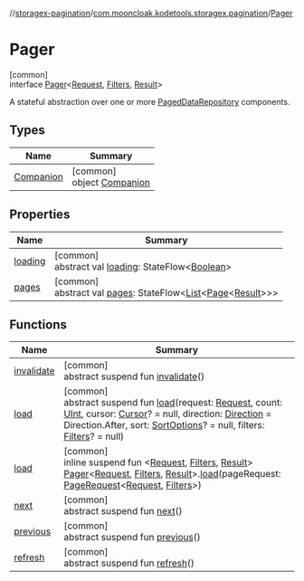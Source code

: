 //[storagex-pagination](../../../index.md)/[com.mooncloak.kodetools.storagex.pagination](../index.md)/[Pager](index.md)

# Pager

[common]\
interface [Pager](index.md)&lt;[Request](index.md), [Filters](index.md), [Result](index.md)&gt;

A stateful abstraction over one or more [PagedDataRepository](../-paged-data-repository/index.md) components.

## Types

| Name | Summary |
|---|---|
| [Companion](-companion/index.md) | [common]<br>object [Companion](-companion/index.md) |

## Properties

| Name | Summary |
|---|---|
| [loading](loading.md) | [common]<br>abstract val [loading](loading.md): StateFlow&lt;[Boolean](https://kotlinlang.org/api/latest/jvm/stdlib/kotlin/-boolean/index.html)&gt; |
| [pages](pages.md) | [common]<br>abstract val [pages](pages.md): StateFlow&lt;[List](https://kotlinlang.org/api/latest/jvm/stdlib/kotlin.collections/-list/index.html)&lt;[Page](../-page/index.md)&lt;[Result](index.md)&gt;&gt;&gt; |

## Functions

| Name | Summary |
|---|---|
| [invalidate](invalidate.md) | [common]<br>abstract suspend fun [invalidate](invalidate.md)() |
| [load](load.md) | [common]<br>abstract suspend fun [load](load.md)(request: [Request](index.md), count: [UInt](https://kotlinlang.org/api/latest/jvm/stdlib/kotlin/-u-int/index.html), cursor: [Cursor](../-cursor/index.md)? = null, direction: [Direction](../-direction/index.md) = Direction.After, sort: [SortOptions](../-sort-options/index.md)? = null, filters: [Filters](index.md)? = null) |
| [load](../load.md) | [common]<br>inline suspend fun &lt;[Request](../load.md), [Filters](../load.md), [Result](../load.md)&gt; [Pager](index.md)&lt;[Request](../load.md), [Filters](../load.md), [Result](../load.md)&gt;.[load](../load.md)(pageRequest: [PageRequest](../-page-request/index.md)&lt;[Request](../load.md), [Filters](../load.md)&gt;) |
| [next](next.md) | [common]<br>abstract suspend fun [next](next.md)() |
| [previous](previous.md) | [common]<br>abstract suspend fun [previous](previous.md)() |
| [refresh](refresh.md) | [common]<br>abstract suspend fun [refresh](refresh.md)() |
